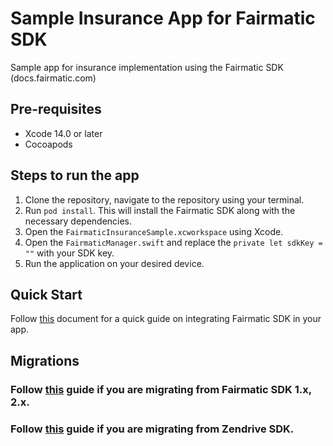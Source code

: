 # Sample Insurance App for Fairmatic SDK

Sample app for insurance implementation using the Fairmatic SDK (docs.fairmatic.com)

## Pre-requisites

- Xcode 14.0 or later
- Cocoapods

## Steps to run the app

1. Clone the repository, navigate to the repository using your terminal.
2. Run `pod install`. This will install the Fairmatic SDK along with the necessary dependencies.
3. Open the `FairmaticInsuranceSample.xcworkspace` using Xcode.
4. Open the `FairmaticManager.swift` and replace the `private let sdkKey = ""` with your SDK key.
5. Run the application on your desired device.

## Quick Start

Follow [this](/integrate_fmsdk_ios.md) document for a quick guide on integrating Fairmatic SDK in your app. 

## Migrations

### Follow [this](/migrate_from_older_versions.md) guide if you are migrating from Fairmatic SDK 1.x, 2.x.

### Follow [this](/migrate_from_zendrive.md) guide if you are migrating from Zendrive SDK.

